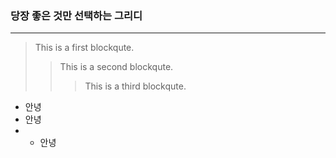 ### 당장 좋은 것만 선택하는 그리디
-------------------------------------------------------------------------------------------------------------------------------------------- 


















> This is a first blockqute.  
>	> This is a second blockqute.  
>	>	> This is a third blockqute.  
- 안녕
- 안녕
-   - 안녕
